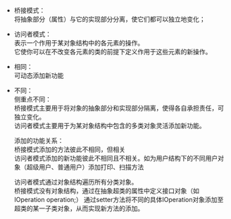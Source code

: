 * 桥接模式：  
    将抽象部分（属性）与它的实现部分分离，使它们都可以独立地变化；
* 访问者模式：  
    表示一个作用于某对象结构中的各元素的操作。  
    它使你可以在不改变各元素的类的前提下定义作用于这些元素的新操作。

* 相同：  
    可动态添加新功能
* 不同：  
    侧重点不同：  
        桥接模式主要用于将对象的抽象部分和实现部分隔离，使得各自承担责任，可独立变化。  
        访问者模式主要用于为某对象结构中包含的多类对象灵活添加新功能。  

    添加的功能关系：  
        桥接模式添加的方法彼此不相同，但相关  
        访问者模式添加的新功能彼此不相同且不相关。如为用户结构下的不同用户对象（超级用户、普通用户）添加打印、扫描方法  

    访问者模式通过对象结构遍历所有分类对象。  
        桥接模式没有对象结构，通过在抽象超类的属性中定义接口对象（如IOperation  operation;）
        通过setter方法将不同的具体IOperation对象添加至超类的某一子类对象，从而实现新方法的添加。